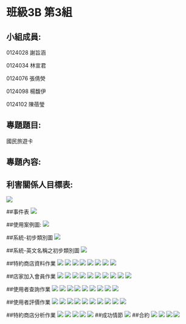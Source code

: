 # 班級3B 第3組
## 小組成員:

0124028 謝旨涵

0124034 林宣君

0124076 張倩熒

0124098 楊馥伊

0124102 陳蓓瑩

## 專題題目:

國民旅遊卡

## 專題內容:


## 利害關係人目標表:
<img src="https://images.plurk.com/7l19voOUWh3Y6fgM2kWSGj.jpg">

##事件表
<img src="https://images.plurk.com/2YkVha36VYonbDeaAMYBPR.jpg">

##使用案例圖:
<img src="https://images.plurk.com/1z2DO6AnqYEGl6Hqlf07SB.jpg">

##系統-初步類別圖
<img src="https://images.plurk.com/mnf3CqJ844sx4Knen4REC.jpg">

##系統-英文名稱之初步類別圖
<img src="https://images.plurk.com/6lnXgCGyjdLROgaXxDdNnR.jpg">


##特約商店資料作業
<img src="https://images.plurk.com/3Cw3ZqSVExrkMkjXzg4bSf.jpg">
<img src="https://images.plurk.com/3eIlFYnIAaktf2t9rM9NU5.jpg">
<img src="https://images.plurk.com/5zeaV07xHGPbHyoPHUkWPh.jpg">
<img src="https://images.plurk.com/239hhGXOVlFPOoi0epneGw.jpg">
<img src="https://images.plurk.com/7rm4pbIHl7q8t4oTe9xy4K.jpg">
<img src="https://images.plurk.com/5BuWj1wMhZFTcGMQHsWzLw.jpg">
<img src="https://images.plurk.com/3q5a6h5qcW8odulvvJ1PVx.jpg">
<img src="https://images.plurk.com/1J08yDH2qD7iF74oihFpyj.jpg">

##店家加入會員作業
<img src="https://images.plurk.com/18SCsywddo2kwEp68AKv4S.jpg">
<img src="https://images.plurk.com/3hQ9CR5CAoR3Tj5wWYQuuA.jpg">
<img src="https://images.plurk.com/2OOQMGfZMBQz0nGOpH3cep.jpg">
<img src="https://images.plurk.com/6T3E4mlWRsn2cjewObhfXC.jpg">
<img src="https://images.plurk.com/6SNeAa2BOiWvOAj3sI4igi.jpg">
<img src="https://images.plurk.com/1PZKBy1IpY7aeCxP6ndaQP.jpg">
<img src="https://images.plurk.com/3LVDRGTaAhuyhp6m7cXgmp.jpg">
<img src="https://images.plurk.com/5eyYCNvX98EHki8CYKGfjm.jpg">
<img src="https://images.plurk.com/4gQyIEjbGeAyQKLgyYBIOt.jpg">
<img src="https://images.plurk.com/1lQEAZv0rZoVOKJh0IFlY7.jpg">

##使用者查詢作業
<img src="https://images.plurk.com/30CwoaV5vX1VAmvXDim2qY.jpg">
<img src="https://images.plurk.com/wYpyvjfOUiC4rLfihTUkg.jpg">
<img src="https://images.plurk.com/4spyBYvMgK4xItHj88TvDw.jpg">
<img src="https://images.plurk.com/1raThnwJcrqTB4VSyFCBl9.jpg">
<img src="https://images.plurk.com/6kUHmwcPBtlFaiOG50qzJp.jpg">
<img src="https://images.plurk.com/qk1c5dg5B1YyuaoGKR9uK.jpg">
<img src="https://images.plurk.com/4KFl4Qmj12O3ocilP60N1o.jpg">
<img src="https://images.plurk.com/1KOkzo1rablw8pTCUxt6RU.jpg">
<img src="https://images.plurk.com/5x1ppyK7LBOWt71kCgzuQF.jpg">

##使用者評價作業
<img src="https://images.plurk.com/dFfhU1Q3k1mIFYk5gcY6p.jpg">
<img src="https://images.plurk.com/43YxqXm6oDqcN0DoEC7wOP.jpg">
<img src="https://images.plurk.com/t5fLfS5h7QSyvDrAvNkTV.jpg">
<img src="https://images.plurk.com/3ODSIV6SXAlWBQDbf4Cjk1.jpg">
<img src="https://images.plurk.com/5rYlO0hPEtjZBGW2Pfn0RT.jpg">
<img src="https://images.plurk.com/7kj5yemcgWr3wiR8ohcWfT.jpg">
<img src="https://images.plurk.com/54HeLoKfevhr7Z1efkSt4W.jpg">
<img src="https://images.plurk.com/5mHRwsood44svg2W3kY2s1.jpg">
<img src="https://images.plurk.com/1bSkRf3It0l8hu67D8IAsc.jpg">
<img src="https://images.plurk.com/54VXgOR7pwJ0saOYEaOYRX.jpg">


##特約商店分析作業
<img src="https://images.plurk.com/4U8r0EVkzHVOfitwW5EYv7.jpg">
<img src="https://images.plurk.com/5xusegFhuo1hsQiHby6dd9.jpg">
<img src="https://images.plurk.com/2YZz7lpkRAnN5vEm64c4vz.jpg">
<img src="https://images.plurk.com/486HC25UdQLK0maWOnfAAY.jpg">
<img src="https://images.plurk.com/4zBJw1tHpYM99Mf78INHhY.jpg">
##成功情節
<img src="https://images.plurk.com/3N5nUiiO9Pk8HAfgl3WUIw.jpg">
##合約
<img src="https://images.plurk.com/4v7XaPo5fTLOy57xNlsv4t.jpg">
<img src="https://images.plurk.com/52L4J5U2FNpnTAZ2FdCCMU.jpg">
<img src="https://images.plurk.com/Cgxw9T05nVPw0c31JEJwD.jpg">
<img src="https://images.plurk.com/57Emam0g684PwhrksneUZS.jpg">


